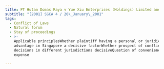 ```yaml
---
title: PT Hutan Domas Raya v Yue Xiu Enterprises (Holdings) Limited and Another
subtitle: "[2001] SGCA 4 / 20\_January\_2001"
tags:
  - Conflict of Laws
  - Natural forum
  - Stay of proceedings
  - >-
    Applicable principlesWhether plaintiff having a personal or juridical
    advantage in Singapore a decisive factorWhether prospect of conflicting
    decisions in different jurisdictions decisiveQuestion of convenience and
    expense

---
```


